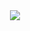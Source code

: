 <div style="display: flex; justify-content: center">
  <img src="https://github.com/AndreazzaRiccardo/devvery-frontend/assets/136316597/e5d24fbf-3528-4a08-94ee-cc6270cc45dd" />
</div>

